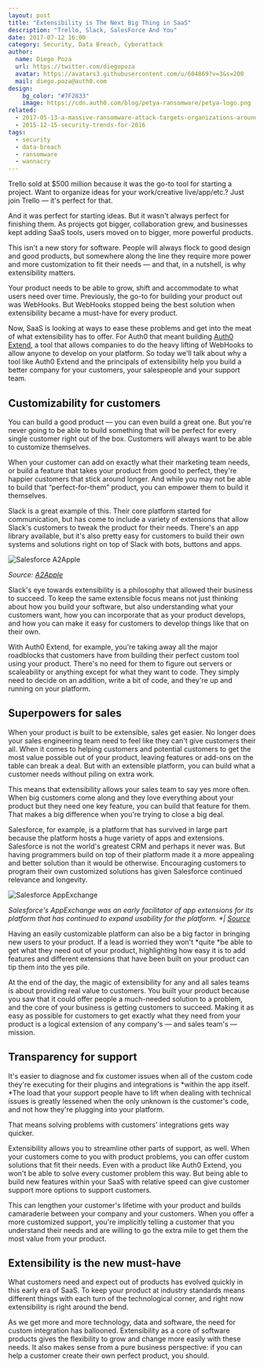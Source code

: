 ```yaml
---
layout: post
title: "Extensibility is The Next Big Thing in SaaS"
description: "Trello, Slack, SalesForce And You"
date: 2017-07-12 16:00
category: Security, Data Breach, Cyberattack
author:
  name: Diego Poza
  url: https://twitter.com/diegopoza
  avatar: https://avatars3.githubusercontent.com/u/604869?v=3&s=200
  mail: diego.poza@auth0.com
design:
    bg_color: "#7F2833"
    image: https://cdn.auth0.com/blog/petya-ransomware/petya-logo.png
related:
  - 2017-05-13-a-massive-ransomware-attack-targets-organizations-around-the-globe
  - 2015-12-15-security-trends-for-2016
tags:
  - security
  - data-breach
  - ransomware
  - wannacry
---
```


Trello sold at $500 million because it was the go-to tool for starting a project. Want to organize ideas for your work/creative live/app/etc.? Just join Trello — it's perfect for that.

And it was perfect for starting ideas. But it wasn't always perfect for finishing them. As projects got bigger, collaboration grew, and businesses kept adding SaaS tools, users moved on to bigger, more powerful products.

This isn't a new story for software. People will always flock to good design and good products, but somewhere along the line they require more power and more customization to fit their needs — and that, in a nutshell, is why extensibility matters.

Your product needs to be able to grow, shift and accommodate to what users need over time. Previously, the go-to for building your product out was WebHooks. But WebHooks stopped being the best solution when extensibility became a must-have for every product.

Now, SaaS is looking at ways to ease these problems and get into the meat of what extensibility has to offer. For Auth0 that meant building [Auth0 Extend](https://auth0.com/blog/introducing-auth0-extend-the-new-way-to-extend-your-saas/), a tool that allows companies to do the heavy lifting of WebHooks to allow anyone to develop on your platform. So today we'll talk about why a tool like Auth0 Extend and the principals of extensibility help you build a better company for your customers, your salespeople and your support team.

## Customizability for customers

You can build a good product — you can even build a great one. But you're never going to be able to build something that will be perfect for every single customer right out of the box. Customers will always want to be able to customize themselves.

When your customer can add on exactly what their marketing team needs, or build a feature that takes your product from good to perfect, they're happier customers that stick around longer. And while you may not be able to build that “perfect-for-them” product, you can empower them to build it themselves.

Slack is a great example of this. Their core platform started for communication, but has come to include a variety of extensions that allow Slack's customers to tweak the product for their needs. There's an app library available, but it's also pretty easy for customers to build their own systems and solutions right on top of Slack with bots, buttons and apps.

![Salesforce A2Apple](https://cdn.auth0.com/blog/salesforce/a2apple.png)

_Source: [A2Apple](http://www.a2apple.com/slack-attack/)_

Slack's eye towards extensibility is a philosophy that allowed their business to succeed. To keep the same extensible focus means not just thinking about how you build your software, but also understanding what your customers want, how you can incorporate that as your product develops, and how you can make it easy for customers to develop things like that on their own.

With Auth0 Extend, for example, you're taking away all the major roadblocks that customers have from building their perfect custom tool using your product. There's no need for them to figure out servers or scaleability or anything except for what they want to code. They simply need to decide on an addition, write a bit of code, and they're up and running on your platform.

## Superpowers for sales

When your product is built to be extensible, sales get easier. No longer does your sales engineering team need to feel like they can't give customers their all. When it comes to helping customers and potential customers to get the most value possible out of your product, leaving features or add-ons on the table can break a deal. But with an extensible platform, you can build what a customer needs without piling on extra work.

This means that extensibility allows your sales team to say yes more often. When big customers come along and they love everything about your product but they need one key feature, you can build that feature for them. That makes a big difference when you're trying to close a big deal.

Salesforce, for example, is a platform that has survived in large part because the platform hosts a huge variety of apps and extensions. Salesforce is not the world's greatest CRM and perhaps it never was. But having programmers build on top of their platform made it a more appealing and better solution than it would be otherwise. Encouraging customers to program their own customized solutions has given Salesforce continued relevance and longevity.

![Salesforce AppExchange](https://cdn.auth0.com/blog/salesforce/appexchange.png)

_Salesforce's AppExchange was an early facilitator of app extensions for its platform that has continued to expand usability for the platform. *| [Source](https://image.slidesharecdn.com/howtotransformbusinessprocesseswithmobileapps-150429070054-conversion-gate01/95/how-to-transform-business-processes-with-salesforce-apps-webinar-13-638.jpg?cb=1430291040)_

Having an easily customizable platform can also be a big factor in bringing new users to your product. If a lead is worried they won't *quite *be able to get what they need out of your product, highlighting how easy it is to add features and different extensions that have been built on your product can tip them into the yes pile.

At the end of the day, the magic of extensibility for any and all sales teams is about providing real value to customers. You built your product because you saw that it could offer people a much-needed solution to a problem, and the core of your business is getting customers to succeed. Making it as easy as possible for customers to get exactly what they need from your product is a logical extension of any company's — and sales team's — mission.

## Transparency for support

It's easier to diagnose and fix customer issues when all of the custom code they're executing for their plugins and integrations is *within the app itself. *The load that your support people have to lift when dealing with technical issues is greatly lessened when the only unknown is the customer's code, and not how they're plugging into your platform.

That means solving problems with customers' integrations gets way quicker.

Extensibility allows you to streamline other parts of support, as well. When your customers come to you with product problems, you can offer custom solutions that fit their needs. Even with a product like Auth0 Extend, you won't be able to solve every customer problem this way. But being able to build new features within your SaaS with relative speed can give customer support more options to support customers.

This can lengthen your customer's lifetime with your product and builds camaraderie between your company and your customers. When you offer a more customized support, you're implicitly telling a customer that you understand their needs and are willing to go the extra mile to get them the most value from your product.

## Extensibility is the new must-have

What customers need and expect out of products has evolved quickly in this early era of SaaS. To keep your product at industry standards means different things with each turn of the technological corner, and right now extensibility is right around the bend.

As we get more and more technology, data and software, the need for custom integration has ballooned. Extensibility as a core of software products gives the flexibility to grow and change more easily with these needs. It also makes sense from a pure business perspective: if you can help a customer create their own perfect product, you should.